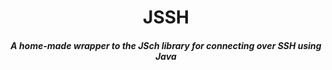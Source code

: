 <div align="center">
    <h1>JSSH</h1>
    <h5>A home-made wrapper to the JSch library for connecting over SSH using Java</h5>
</div>
